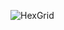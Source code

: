 ![HexGrid](https://github.com/KonstantKuz/HexGrid_AStarPathfinding/blob/master/GIF/hexPathfinding.gif)